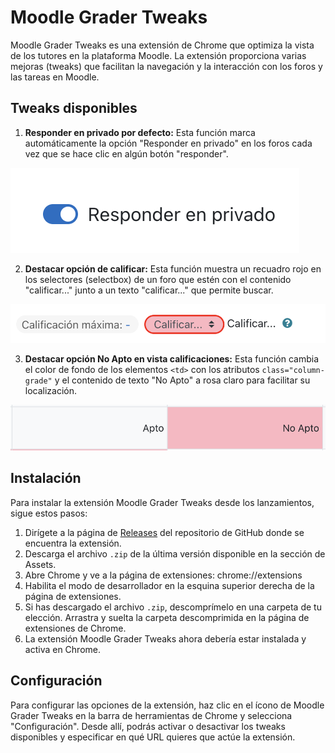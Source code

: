 # Moodle Grader Tweaks

Moodle Grader Tweaks es una extensión de Chrome que optimiza la vista de los tutores en la plataforma Moodle. La extensión proporciona varias mejoras (tweaks) que facilitan la navegación y la interacción con los foros y las tareas en Moodle.

## Tweaks disponibles

1. **Responder en privado por defecto:** Esta función marca automáticamente la opción "Responder en privado" en los foros cada vez que se hace clic en algún botón "responder".

![privateReply](images/screenshot_privatereply.png)


2. **Destacar opción de calificar:** Esta función muestra un recuadro rojo en los selectores (selectbox) de un foro que estén con el contenido "calificar..." junto a un texto "calificar..." que permite buscar.

![redGrading](images/screenshot_redgrading.png)


3. **Destacar opción No Apto en vista calificaciones:** Esta función cambia el color de fondo de los elementos `<td>` con los atributos `class="column-grade"` y el contenido de texto "No Apto" a rosa claro para facilitar su localización.

![noAptoHighlight](images/screenshot_noaptohighlight.png)



## Instalación

Para instalar la extensión Moodle Grader Tweaks desde los lanzamientos, sigue estos pasos:

1. Dirígete a la página de [Releases](https://github.com/erseco/moodle-grader-tweaks/releases) del repositorio de GitHub donde se encuentra la extensión.
2. Descarga el archivo `.zip` de la última versión disponible en la sección de Assets.
3. Abre Chrome y ve a la página de extensiones: chrome://extensions
4. Habilita el modo de desarrollador en la esquina superior derecha de la página de extensiones.
5. Si has descargado el archivo `.zip`, descomprímelo en una carpeta de tu elección. Arrastra y suelta la carpeta descomprimida en la página de extensiones de Chrome.
7. La extensión Moodle Grader Tweaks ahora debería estar instalada y activa en Chrome.

## Configuración

Para configurar las opciones de la extensión, haz clic en el ícono de Moodle Grader Tweaks en la barra de herramientas de Chrome y selecciona "Configuración". Desde allí, podrás activar o desactivar los tweaks disponibles y especificar en qué URL quieres que actúe la extensión.
